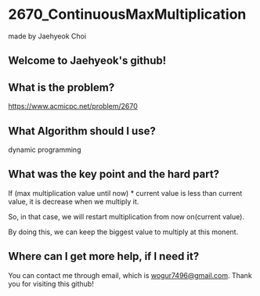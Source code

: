 # 2670_ContinuousMaxMultiplication

made by Jaehyeok Choi

## Welcome to Jaehyeok's github!

## What is the problem?

https://www.acmicpc.net/problem/2670

## What Algorithm should I use?

dynamic programming

## What was the key point and the hard part?

If (max multiplication value until now) * current value is less than current value, it is decrease when we multiply it.

So, in that case, we will restart multiplication from now on(current value).

By doing this, we can keep the biggest value to multiply at this monent.

## Where can I get more help, if I need it?

You can contact me through email, which is wogur7496@gmail.com.
Thank you for visiting this github!
